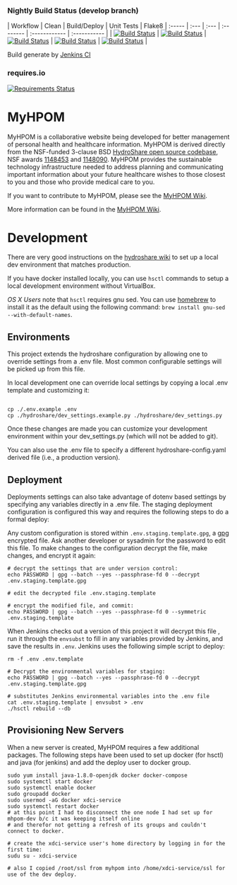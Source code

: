 ### Nightly Build Status (develop branch)

| Workflow | Clean | Build/Deploy | Unit Tests | Flake8
| :----- | :--- | :--- | :-------- | :------------ | :----------- |
| [![Build Status](http://ci.myhpom.renci.org:8080/job/nightly-build-workflow/badge/icon?style=plastic)](http://ci.myhpom.renci.org:8080/job/nightly-build-workflow/) | [![Build Status](http://ci.myhpom.renci.org:8080/job/nightly-build-clean/badge/icon?style=plastic)](http://ci.myhpom.renci.org:8080/job/nightly-build-clean/) | [![Build Status](http://ci.myhpom.renci.org:8080/job/nightly-build-deploy/badge/icon?style=plastic)](http://ci.myhpom.renci.org:8080/job/nightly-build-deploy/) | [![Build Status](http://ci.myhpom.renci.org:8080/job/nightly-build-test/badge/icon?style=plastic)](http://ci.myhpom.renci.org:8080/job/nightly-build-test/) | [![Build Status](http://ci.myhpom.renci.org:8080/job/nightly-build-flake8/badge/icon?style=plastic)](http://ci.myhpom.renci.org:8080/job/nightly-build-flake8/) |

Build generate by [Jenkins CI](http://ci.myhpom.renci.org:8080)

### requires.io
[![Requirements Status](https://requires.io/github/SoftwareResearchInstitute/MyHPOM/hs_docker_base/requirements.svg?branch=develop)](https://requires.io/github/SoftwareResearchInstitute/MyHPOM/hs_docker_base/requirements/?branch=master)

MyHPOM
============

MyHPOM is a collaborative website being developed for better management of personal health and healthcare information. MyHPOM is derived directly from the NSF-funded 3-clause BSD [HydroShare open source codebase](https://github.com/hydroshare/hydroshare), NSF awards [1148453](https://www.nsf.gov/awardsearch/showAward?AWD_ID=1148453) and [1148090](https://www.nsf.gov/awardsearch/showAward?AWD_ID=1148090). MyHPOM provides the sustainable technology infrastructure needed to address planning and communicating important information about your future healthcare wishes to those closest to you and those who provide medical care to you.

If you want to contribute to MyHPOM, please see the [MyHPOM Wiki](https://github.com/SoftwareResearchInstitute/MyHPOM/wiki/).

More information can be found in the [MyHPOM Wiki](https://github.com/SoftwareResearchInstitute/MyHPOM/wiki/).

Development
===========

There are very good instructions on the [hydroshare
wiki](https://github.com/hydroshare/hydroshare/wiki/getting_started) to set up a
local dev environment that matches production.

If you have docker installed locally, you can use `hsctl` commands to setup a
local development environment without VirtualBox.

*OS X Users* note that `hsctl` requires gnu sed. You can use
[homebrew](https://brew.sh) to install it as the default using the following
command: `brew install gnu-sed --with-default-names`.

Environments
------------

This project extends the hydroshare configuration by allowing one to override
settings from a .env file. Most common configurable settings will be picked up
from this file.

In local development one can override local settings by copying a local .env
template and customizing it:

```shell

cp ./.env.example .env
cp ./hydroshare/dev_settings.example.py ./hydroshare/dev_settings.py
```

Once these changes are made you can customize your development environment
within your dev_settings.py (which will not be added to git).

You can also use the .env file to specify a different hydroshare-config.yaml
derived file (i.e., a production version).

Deployment
----------

Deployments settings can also take advantage of dotenv based settings by
specifying any variables directly in a .env file. The staging deployment
configuration is configured this way and requires the following steps to do a
formal deploy:

Any custom configuration is stored within `.env.staging.template.gpg`, a
[gpg](https://www.gnupg.org/) encrypted file. Ask another developer or
sysadmin for the password to edit this file. To make changes to the
configuration decrypt the file, make changes, and encrypt it again:

```shell
# decrypt the settings that are under version control:
echo PASSWORD | gpg --batch --yes --passphrase-fd 0 --decrypt .env.staging.template.gpg

# edit the decrypted file .env.staging.template

# encrypt the modified file, and commit:
echo PASSWORD | gpg --batch --yes --passphrase-fd 0 --symmetric .env.staging.template
```

When Jenkins checks out a version of this project it will decrypt this file ,
run it through the `envsubst` to fill in any variables provided by Jenkins, and
save the results in `.env`. Jenkins uses the following simple script to deploy:

```shell
rm -f .env .env.template

# Decrypt the environmental variables for staging:
echo PASSWORD | gpg --batch --yes --passphrase-fd 0 --decrypt .env.staging.template.gpg

# substitutes Jenkins environmental variables into the .env file
cat .env.staging.template | envsubst > .env
./hsctl rebuild --db
```

Provisioning New Servers
------------------------

When a new server is created, MyHPOM requires a few additional packages. The
following steps have been used to set up docker (for hsctl) and java (for
jenkins) and add the deploy user to docker group.

```shell
sudo yum install java-1.8.0-openjdk docker docker-compose
sudo systemctl start docker
sudo systemctl enable docker
sudo groupadd docker
sudo usermod -aG docker xdci-service
sudo systemctl restart docker
# at this point I had to disconnect the one node I had set up for mhpom-dev b/c it was keeping itself online
# and therefor not getting a refresh of its groups and couldn't connect to docker.

# create the xdci-service user's home directory by logging in for the first time:
sudu su - xdci-service

# also I copied /root/ssl from myhpom into /home/xdci-service/ssl for use of the dev deploy.
```
